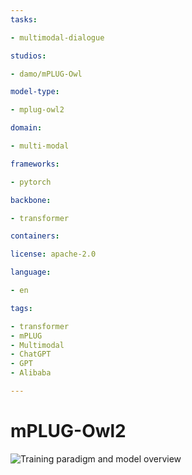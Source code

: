 ```yaml
---
tasks:

- multimodal-dialogue

studios:

- damo/mPLUG-Owl

model-type:

- mplug-owl2

domain:

- multi-modal

frameworks:

- pytorch

backbone:

- transformer

containers:

license: apache-2.0

language: 

- en

tags:

- transformer
- mPLUG
- Multimodal
- ChatGPT
- GPT
- Alibaba

---
```


# mPLUG-Owl2
![Training paradigm and model overview](assets/mplug_owl2_radar.png)
